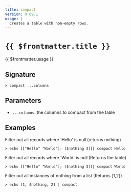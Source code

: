 ```yaml
---
title: compact
version: 0.69.1
usage: |
  Creates a table with non-empty rows.
---
```


# <code>{{ $frontmatter.title }}</code>

<div style='white-space: pre-wrap;'>{{ $frontmatter.usage }}</div>

## Signature

```> compact ...columns```

## Parameters

 -  `...columns`: the columns to compact from the table

## Examples

Filter out all records where 'Hello' is null (returns nothing)
```shell
> echo [["Hello" "World"]; [$nothing 3]]| compact Hello
```

Filter out all records where 'World' is null (Returns the table)
```shell
> echo [["Hello" "World"]; [$nothing 3]]| compact World
```

Filter out all instances of nothing from a list (Returns [1,2])
```shell
> echo [1, $nothing, 2] | compact
```
